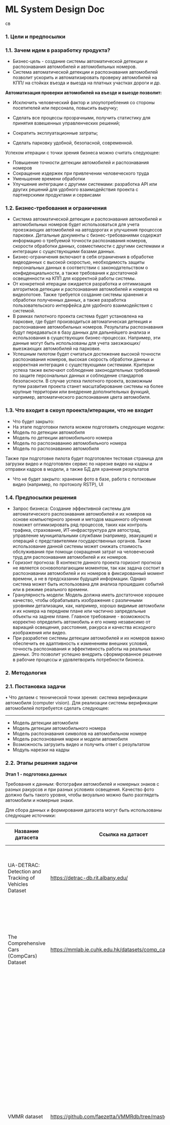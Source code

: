 # ML System Design Doc
св 
### 1. Цели и предпосылки

### 1.1. Зачем идем в разработку продукта?

- Бизнес-цель - создание системы автоматической детекции и распознавания автомобилей и автомобильных номеров.
- Система автоматической детекции и распознавания автомобилей позволит ускорить и автоматизировать проверку автомобилей на КПП/ на стойках въезда и выезда на платных участках дороги и др.

**Автоматизация проверки автомобилей на въезде и выезде позволит:** 

- Исключить человеческий фактор и злоупотребления со стороны посетителей или персонала, повысить выручку; 

- Сделать все процессы прозрачными, получить статистику для принятия взвешенных управленческих решений; 

- Сократить эксплуатационные затраты; 

- Сделать парковку удобной, безопасной, современной. 

Успехом итерации с точки зрения бизнеса можно считать следующее:

- Повышение точности детекции автомобилей и распознавания номеров
- Сокращение издержек при привлечении человеческого труда
- Уменьшение времени обработки
- Улучшение интеграции с другими системами: разработка API или других решений для удобного взаимодействия проекта с партнерскими продуктами и сервисами

### 1.2. Бизнес-требования и ограничения

- Система автоматической детекции и распознавания автомобилей и автомобильных номеров будет использоваться для учета проезжающих автомобилей на автодорогах и улучшения процессов парковки. Детальные документы с бизнес-требованиями содержат информацию о требуемой точности распознавания номеров, скорости обработки данных, совместимости с другими системами и интеграции с существующими базами данных.
- Бизнес-ограничения включают в себя ограничения в обработке видеоданных с высокой скоростью, необходимость защиты персональных данных в соответствии с законодательством о конфиденциальности, а также требования к достаточной освещенности на КПП для корректной работы системы.
- От конкретной итерации ожидается разработка и оптимизация алгоритмов детекции и распознавания автомобилей и номеров на видеопотоке. Также требуется создание системы хранения и обработки полученных данных, а также разработка пользовательского интерфейса для удобного взаимодействия с системой.
- В рамках пилотного проекта система будет установлена на парковке, где будет производиться автоматическая детекция и распознавание автомобильных номеров. Результаты распознавания будут передаваться в базу данных для дальнейшего анализа и использования в существующих бизнес-процессах. Например, эти данные могут быть использованы для учета заезжающих/выезжающих автомобилей на парковке.
- Успешным пилотом будет считаться достижение высокой точности распознавания номеров, высокая скорость обработки данных и корректная интеграция с существующими системами. Критерии успеха также включают соблюдение законодательных требований по защите персональных данных и соблюдение стандартов безопасности. В случае успеха пилотного проекта, возможным путем развития проекта станет масштабирование системы на более крупные территории или внедрение дополнительных функций, например, автоматического распознавания цвета автомобиля.

### 1.3. Что входит в скоуп проекта/итерации, что не входит

- Что будет закрыто:
- На этапе подготовки пилота можем подготовить следующие модели:
- Модель по детекции автомобиля
- Модель по детекции автомобильного номера
- Модель по распознаванию автомобильного номера
- Модель по распознаванию автомобиля

Также при подготовке пилота будет подготовлен тестовая страница для загрузки видео и подготовлен сервис по нарезке видео на кадры и отправки кадров в модели, а также БД для хранения результатов

- Что не будет
закрыто: хранение фото в базе, работа с потоковым видео (например, по протоколу RSTP), UI

### 1.4. Предпосылки решения

- Запрос бизнеса: Создание эффективной системы для автоматического распознавания автомобилей и их номеров на основе компьютерного зрения и методов машинного обучения поможет оптимизировать ряд процессов, таких как контроль трафика, страхование, ИТ-инфраструктура для автострад, управление муниципальными службами (например, эвакуация) и операций с представителями государственных органов. Также использование данной системы может снижать стоимость обслуживания при помощи сокращения затрат на человеческий труд для распознавания автомобилей и их номеров.
- Горизонт прогноза: В контексте данного проекта горизонт прогноза не является основополагающим моментом, так как задача состоит в распознавании автомобилей и их номеров в фиксированный момент времени, а не в предсказании будущей информации. Однако система может быть использована для анализа прошедших событий или в режиме реального времени.
- Гранулярность модели: Модель должна иметь достаточное хорошее качество, чтобы обрабатывать изображения с различными уровнями детализации, как, например, хорошо видимые автомобили и их номера на переднем плане или частично запредельные объекты на заднем плане. Главное требование - возможность корректно определить автомобиль и его номер независимо от вариаций освещения, расстояния, ракурса и качества исходного изображения или видео.
- При разработке системы детекции автомобилей и их номеров важно обеспечить ее адаптивность к изменениям внешних условий, точность распознавания и эффективность работы на реальных данных. Это позволит успешно внедрить сформированное решение в рабочие процессы и удовлетворить потребности бизнеса.

### 2. Методология

### 2.1. Постановка задачи

• Что делаем с технической точки зрения: система верификации автомобиля (computer vision). Для реализации системы верификации автомобилей потребуется сделать следующее:
****

- Модель детекции автомобиля
- Модель детекции автомобильного номера
- Модель распознавания символов на автомобильном номере
- Модель распознования марки и модели автомобиля
- Возможность загрузить видео и получить ответ с результатом
- Модуль нарезки на кадры

### 2.2. Этапы решения задачи

**Этап 1 - подготовка данных**

Требования к данным:
Фотографии автомобилей и номерных знаков с разных ракурсов и при разных условиях освещения. Качество фото должно быть такого уровня, чтобы визуально можно было разглядеть автомобили и номерные знаки.

Для сбора данных и формирования датасета могут быть использованы следующие источники:

| Название датасета | Ссылка на датасет | Краткое описание | Для какой задачи требуется? | Требуется ли переразметка? |
| --- | --- | --- | --- | --- |
| UA-DETRAC: Detection and Tracking of Vehicles Dataset | https://detrac-db.rit.albany.edu/ | UA-DETRAC содержит 10 часов видеозаписей с 140 тысячами кадров, снятых 4 видеокамерами с около 8200 автомобилей и их ограничительными рамками. | Детекция автомобиля и его распознавание | + |
| The Comprehensive Cars (CompCars) Dataset | https://mmlab.ie.cuhk.edu.hk/datasets/comp_cars/ | СompCars содержит данных of 136,726 изображений, аннотаций 1716 автомобилей, состоящих из 171 зарегистрированных производителей автомобилей и 2004 различных моделей и марок автомобилей. | Детекция автомобиля и его распознавание | + |
| VMMR dataset | https://github.com/faezetta/VMMRdb/tree/master | The Vehicle Make and Model Recognition dataset (VMMRdb) is large in scale and diversity, containing 9,170 classes consisting of 291,752 images, covering models manufactured between 1950 and 2016. VMMRdb dataset contains images that were taken by different users, different imaging devices, and multiple view angles, ensuring a wide range of variations to account for various scenarios that could be encountered in a real-life scenario. The cars are not well aligned, and some images contain irrelevant background. The data covers vehicles from 712 areas covering all 412 sub-domains corresponding to US metro areas. Our dataset can be used as a baseline for training a robust model in several real-life scenarios for traffic surveillance. | Детекция автомобиля и его распознавание | + |
| Nomeroff Russian license plates | https://www.kaggle.com/datasets/evgrafovmaxim/nomeroff-russian-license-plates |  | Детекция и распознавание автомобильных номеров | +- Требуется проверка данных |

**Этап 2 - разработка пайплайна загрузки и аугментации изображений**

- Работа с датасетом: формирование датасета, его разметка, аугментация, добавление и удаление примеров.
1. Для бейзлайна - сбор данных для обучения и тестирования модели детекции автомобилей и автомобильных номеров.
2. Для MVP - сбор большего количества данных для обучения модели распознавания автомобильных номеров и марки автомобиля

**Этап 3 - обучение и сравнение моделей детекции и распознавания**

Выбор подходящей модели детекции объектов. Загрузить предварительно обученную модель настройки её параметров. Переобучить модель на подготовленном датасете, чтобы она могла распознавать автомобили и их местоположение на изображении.

Если качество моделей детекции автомобиля и автомобильных номеров выше 70% переходим к шагу создания MVP.

1. Бейзлайн - обучение моделей детекции автомобиля и автомобильных номеров
2. MVP - обучение моделей распознавание автомобиля и автомобильных номеров

**Метрики моделей детекции и распознавания**

| Model | mAP 0.5 | mAP 0.5_0.95 | Precision | Recall |
| --- | --- | --- | --- | --- |
| FasterRCNN | 0.946 | 0.78 | 0.907 | 0.989 |
| YOLOv5 | 0.986 | 0.815 | 0.967 | 0.958 |

| Model | Best_accuracy | Best_norm_ED |
| --- | --- | --- |
| EasyOCR | 95.927 | 0.9905 |

**Этап 4 - подготовка инференса модели**

1. Бейзлайн - подготовка ноутбука для проверки работы моделей деткции автомобиля и автомобильных номеров
2. MVP -  подготовка сервиса, куда пользователь может загрузить видео, далее видео будет нарезано на кадры, и кадры будут отправлены в модели детекции и распознавания автомобилей и автомобильных номеров.

**Этап 5 - тестирование и отладка**

1.  Бейзлайн - Провести тестирование модели на отложенной выборке.
Осуществить поиск нужных гиперпараметров. Провести анализ ошибок.
2. MVP - отладка всего процесса пайплайна, исправление ошибок в работе сервиса. 

**Этап 6 - Вывод результатов**

- Формирование отчета о проделанной работе, достигнутых результатах и возможных улучшениях
- Представление результатов команде и заказчику
- Планирование дальнейших шагов по развитию системы верификации автомобилей и автомобильных номеров

Описание техники:

- Формирование датасета для обучения, тестирования и валидации:

MVP: Использование существующих датасетов с размеченными изображениями автомобилей и номерных знаков.

Baseline: Обогащение существующих датасетов собственной разметкой и аугментацией данных для обучения, тестирования и валидации.

- Горизонт, гранулярность, частота пересчета прогностических моделей:

Бейзлайн: Обучение модели на данных с разовым горизонтом, без будущего обновления.

MVP: Регулярное обучение модели с учетом изменений в типах и характеристиках автомобилей или актуализации номерных знаков.

- Выбор целевых переменных:

MVP: Целевая переменная - детекция автомобиля и номерного знака

Бейзлайн: распознавание автомобиля и номерного знака

- Используемые метрики качества:

MVP: mAP 0.5, mAP 0.5_0.95, Precision и Recall.

Baseline: Добавление метрики Accuracy score и Евклидово расстояние для распознавание. Если номер имеет хоть одну ошибку распознавания, то это будет считаться как другой номер.

- Необходимый результат этапа:

Бейзлайн: Необходимым результатом будет достижение
Recall >=0.7
Precision >= 0.7

MVP: Достижение более высокой точности и полноты.

- Риски и планы по их устранению:

Бейзлайн: Недостаточная точность, сложность данных, недостаточное количество размеченных данных.

MVP: Устранение выявленных недостатков на этапе MVP и расширение функционала.

- Бизнес-проверка результата:

Бейзлайн: Результаты модели будут проверены самими разработчиками

MVP: На этом этапе планируется внедрение системы на КПП парковки с возможности оценки качества работы системы пользователем.

### 3. Подготовка пилота

### 3.1. Способ оценки пилота

Пилот проекта оценивается следующий образом:

- Автоматические тесты (например, pytests). для проверки работы модуля системы
- Ручное тестирование для проверки всего пайплайна работы системы

### 3.2. Что считаем успешным пилотом

Успехом пилота будет считаться работающий сервис с возможностью загрузить видео с автомобилем и получением ответа об распознанном автомобиле и автомобильном номере.

### 3.3. Подготовка пилота

- На этапе подготовки пилота можем подготовить следующие модели:
- Модель по детекции автомобиля
- Модель по детекции автомобильного номера
- Модель по распознаванию автомобильного номера
- Модель по распознаванию автомобиля

Также при подготовке пилота будет подготовлен тестовую страницу для загрузки видео и подготовлен сервис по нарезке видео на кадры и отправки кадров в модели. 

### 4. Внедрение

### 4.1. Архитектура решения
![Pipeline](https://github.com/whiteandblackreality/car-checkpoint-ai/blob/deb044ef4678e8b03bc954bdbce7165e2ca24722/assets/Car-Checkpoint-AI%20Pipeline.png)

**Сервисы (инструменты):**

- PostgreSQL (хранение метаданных)
- AWS S3 (хранение фото-видеофиксации)

**Микросервисы:**

![Architecture](https://github.com/whiteandblackreality/car-checkpoint-ai/blob/dd7375c14bfc32c25c0f0ca99e3ac5250a8bfe24/assets/Car-Checkpoint-AI%20Architecture%20v0.4.0.png)

- app - микросервис получения видео от пользователей
- frames_getter - микросервисы для нарезки видео на кадры и выбор “лучших для анализа” кадров
- Volume Storage - место для хранения порезанных кадров для отправки в модели
- RabbitMQ - брокер сообщений для передачи задач в модели и получения ответов
- Models - модели детекции и распознавания автомобилей и номеров, реализует всю логику пайплайна обработки
- DB-Repository - микросервис-репозиторий для обращения к БД

**Модели:**

- YOLO - определение есть ли машина на кадре и детекция автомобильных номеров
- EasyOCR - распознавание знаков на автомобильных номерах
- EfficientNet - определение марки, модели и поколения автомобиля
- Модель для сравнения косинусного расстояния с векторами из векторной базы

### 4.2. Описание инфраструктуры и масштабируемости

- В качестве сервера для тестирования MVP использовался компьютер с AMD Ryzen 7 5800X 8-Core процессором, видеокартой RTX 3090 Ti с 24 Gb видеопамяти и 32 Gb RAM.  Система может быть перенесена на менее производительные серверные мощности, минимальные требования - наличие видеокарты Nvidia RTX 3060 12 Gb видеопамяти и аналогичным по мощности процессору.

### 4.3. Требования к работе системы

 Система должна иметь следующие характеристики и соответствовать следующим требованиям:

- Точность распознавания автомобильных номеров: система должна обеспечивать высокую точность распознавания автомобильных номеров, чтобы минимизировать количество ложных срабатываний и не пропустить мимо целевые транспортные средства. Точность должна составлять не менее 70%.
- Скорость обработки изображений: система должна обрабатывать изображения с автомобилями и номерными знаками быстро, чтобы оперативно реагировать на различные ситуации. Время обработки одного видео не должно превышать 60 секунд.
- Работа в различных условиях освещения и погоды: система должна быть адаптирована для корректной работы в условиях плохой видимости, непогоды, ночного времени суток, различных типах освещения (естественное/искусственное).
- Масштабируемость: возможность интеграции системы с другими проектами и устройствами, благодаря которому систему можно будет развернуть на большом количестве камер и расширять ее функциональность.
- Безопасность и конфиденциальность: система должна обеспечивать безопасность хранения и передачи данных, особенно в случаях связи с системами автопарков, служб автоматического учета протоколов и т.п. К системе должны иметь доступ только авторизованные пользователи, и доступ к данным должен осуществляться только по необходимости.
- Гибкость алгоритмов: возможность обучения и доработки алгоритмов детекции автомобилей и распознавания номеров, чтобы система была способна адаптироваться к меняющимся условиям и обеспечивать актуальность результатов

### 4.4. Безопасность системы

- Несанкционированный доступ: Несанкционированный доступ к системе детекции автомобилей и автомобильных номеров может привести к краже данных, манипуляции с результатами детекции или несанкционированному использованию данных для целей, нарушающих конфиденциальность и приватность пользователей.
- Ошибки в детекции: Погрешность при распознавании номеров может привести к неверной идентификации транспортных средств, что может повлечь за собой ошибки в системах слежения, контроля пропускной способности или сбора средств за проезд по платным дорогам.
- Неполадки в работе оборудования и программного обеспечения: В случае сбоя камер, серверов или софта системы можно потерять нужные данные или столкнуться с замедлением работы системы, что будет негативно сказываться на её жизнеспособности.
- Нарушение конфиденциальности пользователя в случае утечки данных о автомобилях и их владельцах

### 4.5. Безопасность данных

- Данные, используемые для автоматического распознавания автомобильных номеров и автомобилей не являются персональными данными и не попадают под действие Федерального закона от 27.07.2006 N 152-ФЗ “О персональных данных” и GDPR (General Data Protection Regulation), ввиду чего не требуют специальных условий хранения данных.

### 4.6. Издержки

- Издержки будут составлять затраты либо на облачную структуру, в случае использования облачного решения, либо на на приобретение сервера с видеокартой для инференса модели

### 4.7. Integration points

- Общение между сервисами будет осуществляться через протокол AMQP в брокере сообщений RabbitMQ

### 4.8. Риски

- Недостаточная качество данных: Поврежденные, неполные или неточные данные могут снизить эффективность детектирования и распознавания автомобилей и номеров. Особенно это важно при обучении моделей детекции автомобильных номеров и распознавнию знаков.
- Недопредставленность классов: Если обучающий набор данных не предоставляет адекватное разнообразие автомобильных номеров или нетипичных видов автомобилей, модель может отработать плохо на реальных данных за пределами обучающей выборки.
- Неустойчивость модели к изменениям условий: В реальных условиях модель должна справляться с различными видами освещения, погодными условиями, разными ракурсами и качеством изображений. Недостаточное обучение модели на этих вариациях может привести к снижению её эффективности.
- Высокие требования к аппаратным ресурсам: Модели могут потребовать значительных аппаратных ресурсов, что может затруднить развёртывание системы на месте использования.
- Проблемы деления данных на обучающую, валидационную и контрольную выборки: Неправильное разделение данных может привести к переобучению моделей и плохим результатам на реальных данных. Важно—добиться адекватной генерализации для успешного использования модели.
- Ошибки распознавания номеров: Неправильное определение символов номерного знака может привести к ложным срабатываниям или пропуску действительных номеров, что может негативно повлиять на качество системы.
- Выбор подходящих алгоритмов и моделей: Большое количество доступных алгоритмов и моделей машинного обучения может усложнить процесс выбора оптимального решения. Подбор подходящих методов является ключевым фактором успеха проекта.
- Неправильная оценка эффективности: Если используемые метрики оценки эффективности не адекватно отражают реальную работу системы, это может привести к любительским результатам и недооценке возможных проблем с моделью.